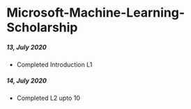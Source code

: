 # Microsoft-Machine-Learning-Scholarship

##### 13, July 2020
- Completed Introduction L1

##### 14, July 2020
- Completed L2 upto 10

